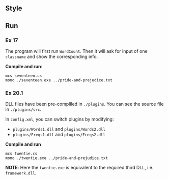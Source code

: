 ## Style



## Run

### Ex 17

The program will first run `WordCount`.
Then it will ask for input of one `classname` and show the corresponding info.

**Compile and run**:
``` shell
mcs seventeen.cs 
mono ./seventeen.exe ../pride-and-prejudice.txt
```

### Ex 20.1

DLL files have been pre-compliled in `./plugins`.
You can see the source file in `./plugins/src`.

In `config.xml`, you can switch plugins by modifying:
- `plugins/Words1.dll` and `plugins/Words2.dll`
- `plugins/Freqs1.dll` and `plugins/Freqs2.dll`


**Compile and run**
``` shell
mcs twentie.cs
mono ./twentie.exe ../pride-and-prejudice.txt
```

**NOTE**: Here the `twentie.exe` is equivalent to the required third DLL, i.e. `framework.dll`.